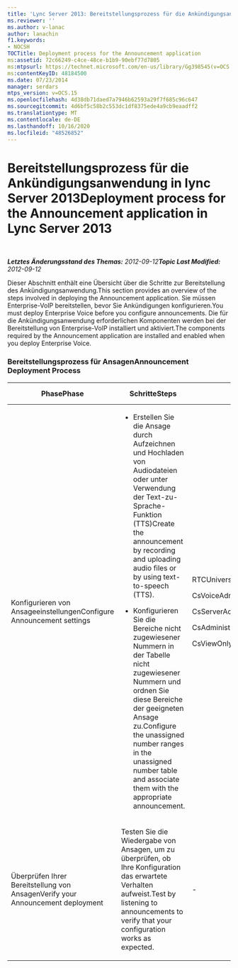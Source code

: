 ```yaml
---
title: 'Lync Server 2013: Bereitstellungsprozess für die Ankündigungsanwendung'
ms.reviewer: ''
ms.author: v-lanac
author: lanachin
f1.keywords:
- NOCSH
TOCTitle: Deployment process for the Announcement application
ms:assetid: 72c66249-c4ce-48ce-b1b9-90ebf77d7805
ms:mtpsurl: https://technet.microsoft.com/en-us/library/Gg398545(v=OCS.15)
ms:contentKeyID: 48184500
ms.date: 07/23/2014
manager: serdars
mtps_version: v=OCS.15
ms.openlocfilehash: 4d38db71daed7a7946b62593a29f7f685c96c647
ms.sourcegitcommit: 4d6bf5c58b2c553dc1df8375ede4a9cb9eaadff2
ms.translationtype: MT
ms.contentlocale: de-DE
ms.lasthandoff: 10/16/2020
ms.locfileid: "48526852"
---
```

# <a name="deployment-process-for-the-announcement-application-in-lync-server-2013"></a><span data-ttu-id="390d8-102">Bereitstellungsprozess für die Ankündigungsanwendung in lync Server 2013</span><span class="sxs-lookup"><span data-stu-id="390d8-102">Deployment process for the Announcement application in Lync Server 2013</span></span>

<div data-xmlns="http://www.w3.org/1999/xhtml">

<div class="topic" data-xmlns="http://www.w3.org/1999/xhtml" data-msxsl="urn:schemas-microsoft-com:xslt" data-cs="https://msdn.microsoft.com/">

<div data-asp="https://msdn2.microsoft.com/asp">



</div>

<div id="mainSection">

<div id="mainBody">

<span> </span>

<span data-ttu-id="390d8-103">_**Letztes Änderungsstand des Themas:** 2012-09-12_</span><span class="sxs-lookup"><span data-stu-id="390d8-103">_**Topic Last Modified:** 2012-09-12_</span></span>

<span data-ttu-id="390d8-104">Dieser Abschnitt enthält eine Übersicht über die Schritte zur Bereitstellung des Ankündigungsanwendung.</span><span class="sxs-lookup"><span data-stu-id="390d8-104">This section provides an overview of the steps involved in deploying the Announcement application.</span></span> <span data-ttu-id="390d8-105">Sie müssen Enterprise-VoIP bereitstellen, bevor Sie Ankündigungen konfigurieren.</span><span class="sxs-lookup"><span data-stu-id="390d8-105">You must deploy Enterprise Voice before you configure announcements.</span></span> <span data-ttu-id="390d8-106">Die für die Ankündigungsanwendung erforderlichen Komponenten werden bei der Bereitstellung von Enterprise-VoIP installiert und aktiviert.</span><span class="sxs-lookup"><span data-stu-id="390d8-106">The components required by the Announcement application are installed and enabled when you deploy Enterprise Voice.</span></span>

### <a name="announcement-deployment-process"></a><span data-ttu-id="390d8-107">Bereitstellungsprozess für Ansagen</span><span class="sxs-lookup"><span data-stu-id="390d8-107">Announcement Deployment Process</span></span>

<table>
<colgroup>
<col style="width: 25%" />
<col style="width: 25%" />
<col style="width: 25%" />
<col style="width: 25%" />
</colgroup>
<thead>
<tr class="header">
<th><span data-ttu-id="390d8-108">Phase</span><span class="sxs-lookup"><span data-stu-id="390d8-108">Phase</span></span></th>
<th><span data-ttu-id="390d8-109">Schritte</span><span class="sxs-lookup"><span data-stu-id="390d8-109">Steps</span></span></th>
<th><span data-ttu-id="390d8-110">Rollen</span><span class="sxs-lookup"><span data-stu-id="390d8-110">Roles</span></span></th>
<th><span data-ttu-id="390d8-111">Bereitstellungsdokumentation</span><span class="sxs-lookup"><span data-stu-id="390d8-111">Deployment documentation</span></span></th>
</tr>
</thead>
<tbody>
<tr class="odd">
<td><p><span data-ttu-id="390d8-112">Konfigurieren von Ansageeinstellungen</span><span class="sxs-lookup"><span data-stu-id="390d8-112">Configure Announcement settings</span></span></p></td>
<td><ul>
<li><p><span data-ttu-id="390d8-113">Erstellen Sie die Ansage durch Aufzeichnen und Hochladen von Audiodateien oder unter Verwendung der Text-zu-Sprache-Funktion (TTS)</span><span class="sxs-lookup"><span data-stu-id="390d8-113">Create the announcement by recording and uploading audio files or by using text-to-speech (TTS).</span></span></p></li>
<li><p><span data-ttu-id="390d8-114">Konfigurieren Sie die Bereiche nicht zugewiesener Nummern in der Tabelle nicht zugewiesener Nummern und ordnen Sie diese Bereiche der geeigneten Ansage zu.</span><span class="sxs-lookup"><span data-stu-id="390d8-114">Configure the unassigned number ranges in the unassigned number table and associate them with the appropriate announcement.</span></span></p></li>
</ul></td>
<td><p><span data-ttu-id="390d8-115">RTCUniversalServerAdmins</span><span class="sxs-lookup"><span data-stu-id="390d8-115">RTCUniversalServerAdmins</span></span></p>
<p><span data-ttu-id="390d8-116">CsVoiceAdministrator</span><span class="sxs-lookup"><span data-stu-id="390d8-116">CsVoiceAdministrator</span></span></p>
<p><span data-ttu-id="390d8-117">CsServerAdministrator</span><span class="sxs-lookup"><span data-stu-id="390d8-117">CsServerAdministrator</span></span></p>
<p><span data-ttu-id="390d8-118">CsAdministrator</span><span class="sxs-lookup"><span data-stu-id="390d8-118">CsAdministrator</span></span></p>
<p><span data-ttu-id="390d8-119">CsViewOnlyAdministrator</span><span class="sxs-lookup"><span data-stu-id="390d8-119">CsViewOnlyAdministrator</span></span></p></td>
<td><p><span data-ttu-id="390d8-120"><a href="lync-server-2013-create-an-announcement.md">Erstellen einer Ansage in lync Server 2013</a></span><span class="sxs-lookup"><span data-stu-id="390d8-120"><a href="lync-server-2013-create-an-announcement.md">Create an announcement in Lync Server 2013</a></span></span></p>
<p><span data-ttu-id="390d8-121"><a href="lync-server-2013-configure-the-unassigned-number-table.md">Konfigurieren der Tabelle nicht zugewiesener Nummern in lync Server 2013</a></span><span class="sxs-lookup"><span data-stu-id="390d8-121"><a href="lync-server-2013-configure-the-unassigned-number-table.md">Configure the unassigned number table in Lync Server 2013</a></span></span></p></td>
</tr>
<tr class="even">
<td><p><span data-ttu-id="390d8-122">Überprüfen Ihrer Bereitstellung von Ansagen</span><span class="sxs-lookup"><span data-stu-id="390d8-122">Verify your Announcement deployment</span></span></p></td>
<td><p><span data-ttu-id="390d8-123">Testen Sie die Wiedergabe von Ansagen, um zu überprüfen, ob Ihre Konfiguration das erwartete Verhalten aufweist.</span><span class="sxs-lookup"><span data-stu-id="390d8-123">Test by listening to announcements to verify that your configuration works as expected.</span></span></p></td>
<td><p>-</p></td>
<td><p><span data-ttu-id="390d8-124"><a href="lync-server-2013-optional-verify-announcement-deployment.md">Optional Überprüfen der Ankündigungs Bereitstellung in lync Server 2013</a></span><span class="sxs-lookup"><span data-stu-id="390d8-124"><a href="lync-server-2013-optional-verify-announcement-deployment.md">(Optional) Verify Announcement deployment in Lync Server 2013</a></span></span></p></td>
</tr>
</tbody>
</table>


</div>

<span> </span>

</div>

</div>

</div>

